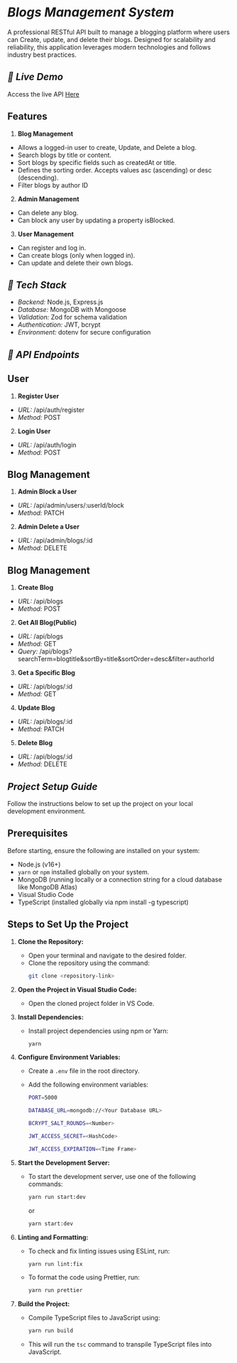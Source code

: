 # _Blogs Management System_

A professional RESTful API built to manage a blogging platform where users can Create, update, and delete their blogs. Designed for scalability and reliability, this application leverages modern technologies and follows industry best practices.

## _🚀 Live Demo_

Access the live API [Here](https://batch-4-assignment-3-blogging-platform.vercel.app/)

## Features

1.  **Blog Management**

- Allows a logged-in user to create, Update, and Delete a blog.
- Search blogs by title or content.
- Sort blogs by specific fields such as createdAt or title.
- Defines the sorting order. Accepts values asc (ascending) or desc (descending).
- Filter blogs by author ID

2. **Admin Management**

- Can delete any blog.
- Can block any user by updating a property isBlocked.

3. **User Management**

- Can register and log in.
- Can create blogs (only when logged in).
- Can update and delete their own blogs.

## _🔧 Tech Stack_

- _Backend:_ Node.js, Express.js
- _Database:_ MongoDB with Mongoose
- _Validation:_ Zod for schema validation
- _Authentication:_ JWT, bcrypt
- _Environment:_ dotenv for secure configuration

## _🌟 API Endpoints_

## User

1. **Register User**

- _URL:_ /api/auth/register
- _Method:_ POST

2. **Login User**

- _URL:_ /api/auth/login
- _Method:_ POST

## Blog Management

1. **Admin Block a User**

- _URL:_ /api/admin/users/:userId/block
- _Method:_ PATCH

2. **Admin Delete a User**

- _URL:_ /api/admin/blogs/:id
- _Method:_ DELETE

## Blog Management

1. **Create Blog**

- _URL:_ /api/blogs
- _Method:_ POST

2. **Get All Blog(Public)**

- _URL:_ /api/blogs
- _Method:_ GET
- _Query:_ /api/blogs?searchTerm=blogtitle&sortBy=title&sortOrder=desc&filter=authorId

3. **Get a Specific Blog**

- _URL:_ /api/blogs/:id
- _Method:_ GET

4. **Update Blog**

- _URL:_ /api/blogs/:id
- _Method:_ PATCH

5. **Delete Blog**

- _URL:_ /api/blogs/:id
- _Method:_ DELETE

## _Project Setup Guide_

Follow the instructions below to set up the project on your local development environment.

## Prerequisites

Before starting, ensure the following are installed on your system:

- Node.js (v16+)
- `yarn` or `npm` installed globally on your system.
- MongoDB (running locally or a connection string for a cloud database like MongoDB Atlas)
- Visual Studio Code
- TypeScript (installed globally via npm install -g typescript)

## Steps to Set Up the Project

1. **Clone the Repository:**

   - Open your terminal and navigate to the desired folder.
   - Clone the repository using the command:
     ```bash
     git clone <repository-link>
     ```

2. **Open the Project in Visual Studio Code:**

   - Open the cloned project folder in VS Code.

3. **Install Dependencies:**

   - Install project dependencies using npm or Yarn:
     ```bash
     yarn
     ```

4. **Configure Environment Variables:**

   - Create a `.env` file in the root directory.
   - Add the following environment variables:

     ```bash
     PORT=5000
     ```

     ```bash
     DATABASE_URL=mongodb://<Your Database URL>
     ```

     ```bash
     BCRYPT_SALT_ROUNDS=<Number>
     ```

     ```bash
     JWT_ACCESS_SECRET=<HashCode>
     ```

     ```bash
     JWT_ACCESS_EXPIRATION=<Time Frame>
     ```

5. **Start the Development Server:**

   - To start the development server, use one of the following commands:
     ```bash
     yarn run start:dev
     ```
     or
     ```bash
     yarn start:dev
     ```

6. **Linting and Formatting:**

   - To check and fix linting issues using ESLint, run:
     ```bash
     yarn run lint:fix
     ```
   - To format the code using Prettier, run:
     ```bash
     yarn run prettier
     ```

7. **Build the Project:**
   - Compile TypeScript files to JavaScript using:
     ```bash
     yarn run build
     ```
   - This will run the `tsc` command to transpile TypeScript files into JavaScript.
